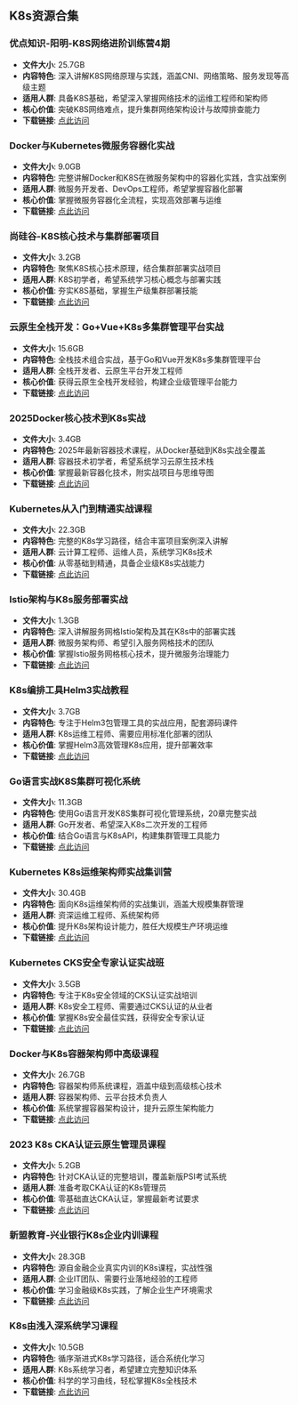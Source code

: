 ## K8s资源合集

### 优点知识-阳明-K8S网络进阶训练营4期
- **文件大小**: 25.7GB
- **内容特色**: 深入讲解K8S网络原理与实践，涵盖CNI、网络策略、服务发现等高级主题
- **适用人群**: 具备K8S基础，希望深入掌握网络技术的运维工程师和架构师
- **核心价值**: 突破K8S网络难点，提升集群网络架构设计与故障排查能力
- **下载链接**: [点此访问](https://pan.quark.cn/s/47f5087cea05)

### Docker与Kubernetes微服务容器化实战
- **文件大小**: 9.0GB
- **内容特色**: 完整讲解Docker和K8S在微服务架构中的容器化实践，含实战案例
- **适用人群**: 微服务开发者、DevOps工程师，希望掌握容器化部署
- **核心价值**: 掌握微服务容器化全流程，实现高效部署与运维
- **下载链接**: [点此访问](https://pan.quark.cn/s/3e12ce519355)

### 尚硅谷-K8S核心技术与集群部署项目
- **文件大小**: 3.2GB
- **内容特色**: 聚焦K8S核心技术原理，结合集群部署实战项目
- **适用人群**: K8S初学者，希望系统学习核心概念与部署实践
- **核心价值**: 夯实K8S基础，掌握生产级集群部署技能
- **下载链接**: [点此访问](https://pan.quark.cn/s/3b043c5b02ab)

### 云原生全栈开发：Go+Vue+K8s多集群管理平台实战
- **文件大小**: 15.6GB
- **内容特色**: 全栈技术组合实战，基于Go和Vue开发K8s多集群管理平台
- **适用人群**: 全栈开发者、云原生平台开发工程师
- **核心价值**: 获得云原生全栈开发经验，构建企业级管理平台能力
- **下载链接**: [点此访问](https://pan.quark.cn/s/50d038f03081)

### 2025Docker核心技术到K8s实战
- **文件大小**: 3.4GB
- **内容特色**: 2025年最新容器技术课程，从Docker基础到K8s实战全覆盖
- **适用人群**: 容器技术初学者，希望系统学习云原生技术栈
- **核心价值**: 掌握最新容器化技术，附实战项目与思维导图
- **下载链接**: [点此访问](https://pan.quark.cn/s/46c5abb14cab)

### Kubernetes从入门到精通实战课程
- **文件大小**: 22.3GB
- **内容特色**: 完整的K8s学习路径，结合丰富项目案例深入讲解
- **适用人群**: 云计算工程师、运维人员，系统学习K8s技术
- **核心价值**: 从零基础到精通，具备企业级K8s实战能力
- **下载链接**: [点此访问](https://pan.quark.cn/s/13de5f0d6bc1)

### Istio架构与K8s服务部署实战
- **文件大小**: 1.3GB
- **内容特色**: 深入讲解服务网格Istio架构及其在K8s中的部署实践
- **适用人群**: 微服务架构师、希望引入服务网格技术的团队
- **核心价值**: 掌握Istio服务网格核心技术，提升微服务治理能力
- **下载链接**: [点此访问](https://pan.quark.cn/s/23ebc99db9cb)

### K8s编排工具Helm3实战教程
- **文件大小**: 3.7GB
- **内容特色**: 专注于Helm3包管理工具的实战应用，配套源码课件
- **适用人群**: K8s运维工程师、需要应用标准化部署的团队
- **核心价值**: 掌握Helm3高效管理K8s应用，提升部署效率
- **下载链接**: [点此访问](https://pan.quark.cn/s/6da1f6c70fac)

### Go语言实战K8S集群可视化系统
- **文件大小**: 11.3GB
- **内容特色**: 使用Go语言开发K8S集群可视化管理系统，20章完整实战
- **适用人群**: Go开发者、希望深入K8s二次开发的工程师
- **核心价值**: 结合Go语言与K8sAPI，构建集群管理工具能力
- **下载链接**: [点此访问](https://pan.quark.cn/s/ed1f3e0907da)

### Kubernetes K8s运维架构师实战集训营
- **文件大小**: 30.4GB
- **内容特色**: 面向K8s运维架构师的实战集训，涵盖大规模集群管理
- **适用人群**: 资深运维工程师、系统架构师
- **核心价值**: 提升K8s架构设计能力，胜任大规模生产环境运维
- **下载链接**: [点此访问](https://pan.quark.cn/s/df401d7b0125)

### Kubernetes CKS安全专家认证实战班
- **文件大小**: 3.5GB
- **内容特色**: 专注于K8s安全领域的CKS认证实战培训
- **适用人群**: K8s安全工程师、需要通过CKS认证的从业者
- **核心价值**: 掌握K8s安全最佳实践，获得安全专家认证
- **下载链接**: [点此访问](https://pan.quark.cn/s/318e40bbf5de)

### Docker与K8s容器架构师中高级课程
- **文件大小**: 26.7GB
- **内容特色**: 容器架构师系统课程，涵盖中级到高级核心技术
- **适用人群**: 容器架构师、云平台技术负责人
- **核心价值**: 系统掌握容器架构设计，提升云原生架构能力
- **下载链接**: [点此访问](https://pan.quark.cn/s/0e9f78ca9de7)

### 2023 K8s CKA认证云原生管理员课程
- **文件大小**: 5.2GB
- **内容特色**: 针对CKA认证的完整培训，覆盖新版PSI考试系统
- **适用人群**: 准备考取CKA认证的K8s管理员
- **核心价值**: 零基础直达CKA认证，掌握最新考试要求
- **下载链接**: [点此访问](https://pan.quark.cn/s/20ee236f7721)

### 新盟教育-兴业银行K8s企业内训课程
- **文件大小**: 28.3GB
- **内容特色**: 源自金融企业真实内训的K8s课程，实战性强
- **适用人群**: 企业IT团队、需要行业落地经验的工程师
- **核心价值**: 学习金融级K8s实践，了解企业生产环境需求
- **下载链接**: [点此访问](https://pan.quark.cn/s/08069f3db6a2)

### K8s由浅入深系统学习课程
- **文件大小**: 10.5GB
- **内容特色**: 循序渐进式K8s学习路径，适合系统化学习
- **适用人群**: K8s系统学习者，希望建立完整知识体系
- **核心价值**: 科学的学习曲线，轻松掌握K8s全栈技术
- **下载链接**: [点此访问](https://pan.quark.cn/s/9ec42dbf370b)